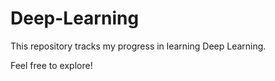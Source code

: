 # Deep-Learning

This repository tracks my progress in learning Deep Learning.

Feel free to explore!
